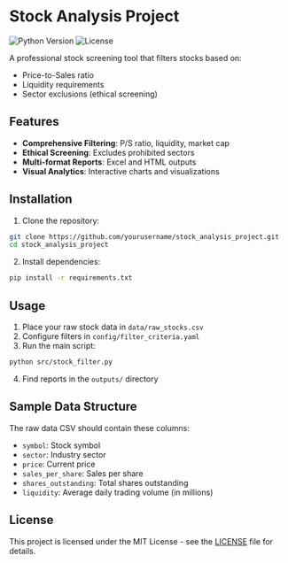 # Stock Analysis Project

![Python Version](https://img.shields.io/badge/python-3.8%2B-blue)
![License](https://img.shields.io/badge/license-MIT-green)

A professional stock screening tool that filters stocks based on:
- Price-to-Sales ratio
- Liquidity requirements
- Sector exclusions (ethical screening)

## Features

- **Comprehensive Filtering**: P/S ratio, liquidity, market cap
- **Ethical Screening**: Excludes prohibited sectors
- **Multi-format Reports**: Excel and HTML outputs
- **Visual Analytics**: Interactive charts and visualizations

## Installation

1. Clone the repository:
```bash
git clone https://github.com/yourusername/stock_analysis_project.git
cd stock_analysis_project
```

2. Install dependencies:
```bash
pip install -r requirements.txt
```

## Usage

1. Place your raw stock data in `data/raw_stocks.csv`
2. Configure filters in `config/filter_criteria.yaml`
3. Run the main script:
```bash
python src/stock_filter.py
```

4. Find reports in the `outputs/` directory

## Sample Data Structure

The raw data CSV should contain these columns:
- `symbol`: Stock symbol
- `sector`: Industry sector
- `price`: Current price
- `sales_per_share`: Sales per share
- `shares_outstanding`: Total shares outstanding
- `liquidity`: Average daily trading volume (in millions)

## License

This project is licensed under the MIT License - see the [LICENSE](LICENSE) file for details.